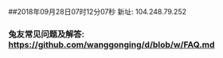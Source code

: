##2018年09月28日07时12分07秒 新址: 104.248.79.252
### 兔友常见问题及解答: https://github.com/wanggonging/d/blob/w/FAQ.md
